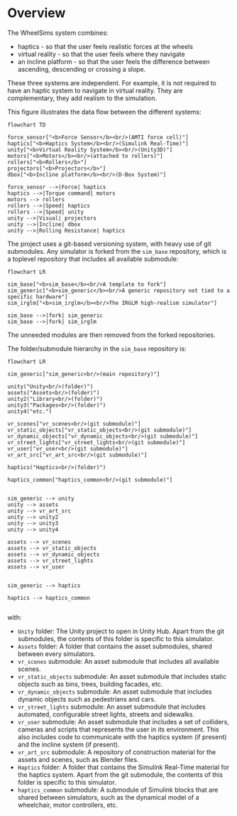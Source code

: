 # Overview

The WheelSims system combines:

- haptics - so that the user feels realistic forces at the wheels
- virtual reality - so that the user feels where they navigate
- an incline platform - so that the user feels the difference between ascending, descending or crossing a slope.

These three systems are independent. For example, it is not required to have an haptic system to navigate in virtual reality. They are complementary, they add realism to the simulation.

This figure illustrates the data flow between the different systems:


```mermaid
flowchart TD

force_sensor["<b>Force Sensor</b><br/>(AMTI force cell)"]
haptics["<b>Haptics System</b><br/>(Simulink Real-Time)"]
unity["<b>Virtual Reality System</b><br/>(Unity3D)"]
motors["<b>Motors</b><br/>(attached to rollers)"]
rollers["<b>Rollers</b>"]
projectors["<b>Projectors</b>"]
dbox["<b>Incline platform</b><br/>(D-Box System)"]

force_sensor -->|Force| haptics
haptics -->|Torque command| motors
motors --> rollers
rollers -->|Speed| haptics
rollers -->|Speed| unity
unity -->|Visual| projectors
unity -->|Incline| dbox
unity -->|Rolling Resistance| haptics

```


The project uses a git-based versioning system, with heavy use of git submodules. Any simulator is forked from the `sim_base` repository, which is a toplevel repository that includes all available submodule:

```mermaid
flowchart LR

sim_base["<b>sim_base</b><br/>A template to fork"]
sim_generic["<b>sim_generic</b><br/>A generic repository not tied to a specific hardware"]
sim_irglm["<b>sim_irglm</b><br/>The IRGLM high-realism simulator"]

sim_base -->|fork| sim_generic
sim_base -->|fork| sim_irglm

```

The unneeded modules are then removed from the forked repositories.

The folder/submodule hierarchy in the `sim_base` repository is:

```mermaid
flowchart LR

sim_generic["sim_generic<br/>(main repository)"]

unity("Unity<br/>(folder)")
assets("Assets<br/>(folder)")
unity2("Library<br/>(folder)")
unity3("Packages<br/>(folder)")
unity4("etc.")

vr_scenes["vr_scenes<br/>(git submodule)"]
vr_static_objects["vr_static_objects<br/>(git submodule)"]
vr_dynamic_objects["vr_dynamic_objects<br/>(git submodule)"]
vr_street_lights["vr_street_lights<br/>(git submodule)"]
vr_user["vr_user<br/>(git submodule)"]
vr_art_src["vr_art_src<br/>(git submodule)"]

haptics("Haptics<br/>(folder)")

haptics_common["haptics_common<br/>(git submodule)"]


sim_generic --> unity
unity --> assets
unity --> vr_art_src
unity --> unity2
unity --> unity3
unity --> unity4

assets --> vr_scenes
assets --> vr_static_objects
assets --> vr_dynamic_objects
assets --> vr_street_lights
assets --> vr_user


sim_generic --> haptics

haptics --> haptics_common


```
with:

- `Unity` folder: The Unity project to open in Unity Hub. Apart from the git submodules, the contents of this folder is specific to this simulator.
- `Assets` folder: A folder that contains the asset submodules, shared between every simulators.
- `vr_scenes` submodule: An asset submodule that includes all available scenes.
- `vr_static_objects` submodule: An asset submodule that includes static objects such as bins, trees, building facades, etc.
- `vr_dynamic_objects` submodule: An asset submodule that includes dynamic objects such as pedestrians and cars.
- `vr_street_lights` submodule: An asset submodule that includes automated, configurable street lights, streets and sidewalks.
- `vr_user` submodule: An asset submodule that includes a set of colliders, cameras and scripts that represents the user in its environment. This also includes code to communicate with the haptics system (if present) and the incline system (if present).
- `vr_art_src` submodule: A repository of construction material for the assets and scenes, such as Blender files.
- `Haptics` folder: A folder that contains the Simulink Real-Time material for the haptics system. Apart from the git submodule, the contents of this folder is specific to this simulator.
- `haptics_common` submodule: A submodule of Simulink blocks that are shared between simulators, such as the dynamical model of a wheelchair, motor controllers, etc.

